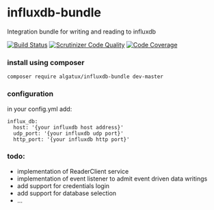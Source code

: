 # influxdb-bundle

Integration bundle for writing and reading to influxdb

[![Build Status](https://travis-ci.org/Algatux/influxdb-bundle.svg?branch=master)](https://travis-ci.org/Algatux/influxdb-bundle) [![Scrutinizer Code Quality](https://scrutinizer-ci.com/g/Algatux/influxdb-bundle/badges/quality-score.png?b=master)](https://scrutinizer-ci.com/g/Algatux/influxdb-bundle/?branch=master) [![Code Coverage](https://scrutinizer-ci.com/g/Algatux/influxdb-bundle/badges/coverage.png?b=master)](https://scrutinizer-ci.com/g/Algatux/influxdb-bundle/?branch=master)

### install using composer 

    composer require algatux/influxdb-bundle dev-master

### configuration

in your config.yml add:
    
    influx_db:
      host: '{your influxdb host address}'
      udp_port: '{your influxdb udp port}'
      http_port: '{your influxdb http port}'
    

### todo:

- implementation of ReaderClient service
- implementation of event listener to admit event driven data writings
- add support for credentials login
- add support for database selection
- ...

